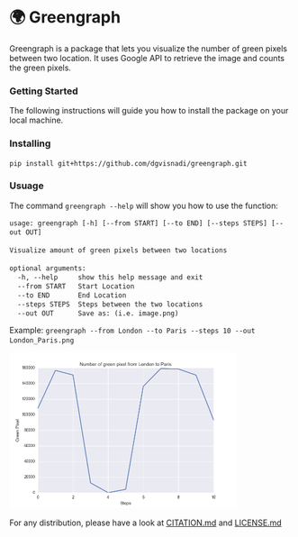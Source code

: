 #  :earth_africa: Greengraph

Greengraph is a package that lets you visualize the number of green pixels between two location.
It uses Google API to retrieve the image and counts the green pixels.


### Getting Started

The following instructions will guide you how to install the package on your local machine.

### Installing

```
pip install git+https://github.com/dgvisnadi/greengraph.git
```

### Usuage

The command ```greengraph --help``` will show you how to use the function:

```
usage: greengraph [-h] [--from START] [--to END] [--steps STEPS] [--out OUT]

Visualize amount of green pixels between two locations

optional arguments:
  -h, --help     show this help message and exit
  --from START   Start Location
  --to END       End Location
  --steps STEPS  Steps between the two locations
  --out OUT      Save as: (i.e. image.png)
```

Example: ```greengraph --from London --to Paris --steps 10 --out London_Paris.png```

<img src="https://github.com/dgvisnadi/greengraph/blob/master/img/London_Paris.png" width=80% height=80%/>

For any distribution, please have a look at [CITATION.md](/CITATION.md) and [LICENSE.md](/LICENCE.md)